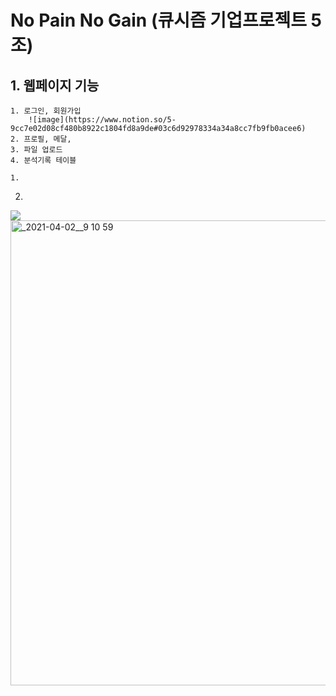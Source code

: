 # No Pain No Gain (큐시즘 기업프로젝트 5조)

## 1. 웹페이지 기능
    1. 로그인, 회원가입
        ![image](https://www.notion.so/5-9cc7e02d08cf480b8922c1804fd8a9de#03c6d92978334a34a8cc7fb9fb0acee6)
    2. 프로필, 메달, 
    3. 파일 업로드
    4. 분석기록 테이블

    1. 

2.

<img src="_2021-04-02__9.10.14">
<img width="744" alt="_2021-04-02__9 10 59" src="https://user-images.githubusercontent.com/53250432/113414983-30cfda00-93f9-11eb-8e2a-80b049f8bfe2.png">

